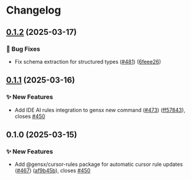 # Changelog

## [0.1.2](https://github.com/gensx-inc/gensx/compare/gensx-cursor-rules-v0.1.1...gensx-cursor-rules-v0.1.2) (2025-03-17)


### 🐛 Bug Fixes

* Fix schema extraction for structured types ([#481](https://github.com/gensx-inc/gensx/issues/481)) ([6feee26](https://github.com/gensx-inc/gensx/commit/6feee263b0eb0848fb277ecb14fe6f1246a95257))

## [0.1.1](https://github.com/gensx-inc/gensx/compare/gensx-cursor-rules-v0.1.0...gensx-cursor-rules-v0.1.1) (2025-03-16)


### ✨ New Features

* Add IDE AI rules integration to gensx new command ([#473](https://github.com/gensx-inc/gensx/issues/473)) ([ff57843](https://github.com/gensx-inc/gensx/commit/ff57843e9c5ca91083c330eb2cff910ee63abc23)), closes [#450](https://github.com/gensx-inc/gensx/issues/450)

## 0.1.0 (2025-03-15)


### ✨ New Features

* Add @gensx/cursor-rules package for automatic cursor rule updates ([#467](https://github.com/gensx-inc/gensx/issues/467)) ([af9b45b](https://github.com/gensx-inc/gensx/commit/af9b45b0d11062de6e7e71800d87fc04339ea3b6)), closes [#450](https://github.com/gensx-inc/gensx/issues/450)
